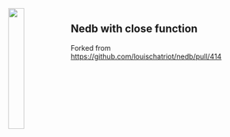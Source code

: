 <img src="http://i.imgur.com/9O1xHFb.png" style="width: 25%; height: 25%; float: left;">

## Nedb with close function

Forked from https://github.com/louischatriot/nedb/pull/414
